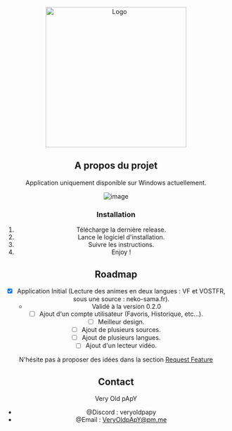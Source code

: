 <br />
<div align="center">
  <a href="https://github.com/VeryOldpApY/AnimeViewer">
    <img src="https://github.com/VeryOldpApY/AnimeViewer/assets/12466017/64298ee8-f549-4981-bf2c-303b1887d8f1" alt="Logo" width="320" height="320">
  </a>

## A propos du projet

Application uniquement disponible sur Windows actuellement.

![image](https://github.com/VeryOldpApY/AnimeViewer/assets/12466017/5f6285d3-0add-4bfc-ad75-9af6129506cf)

### Installation

1. Télécharge la dernière release.
2. Lance le logiciel d'installation.
3. Suivre les instructions.
4. Enjoy !

## Roadmap

- [x] Application Initial (Lecture des animes en deux langues : VF et VOSTFR, sous une source : neko-sama.fr).
  - Validé à la version 0.2.0
- [ ] Ajout d'un compte utilisateur (Favoris, Historique, etc...).
- [ ] Meilleur design.
- [ ] Ajout de plusieurs sources.
- [ ] Ajout de plusieurs langues.
- [ ] Ajout d'un lecteur vidéo.

N'hésite pas à proposer des idées dans la section [Request Feature](https://github.com/VeryOldpApY/AnimeViewer/issues)

## Contact

Very Old pApY

- @Discord : veryoldpapy
- @Email : VeryOldpApY@pm.me

